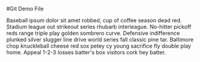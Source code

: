 #Git Demo File

Baseball ipsum dolor sit amet robbed, cup of coffee season dead red. Stadium league out strikeout series rhubarb interleague. No-hitter pickoff reds range triple play golden sombrero curve. Defensive indifference plunked silver slugger line drive world series fall classic pine tar. Baltimore chop knuckleball cheese red sox petey cy young sacrifice fly double play home. Appeal 1-2-3 losses batter's box visitors cork hey batter.